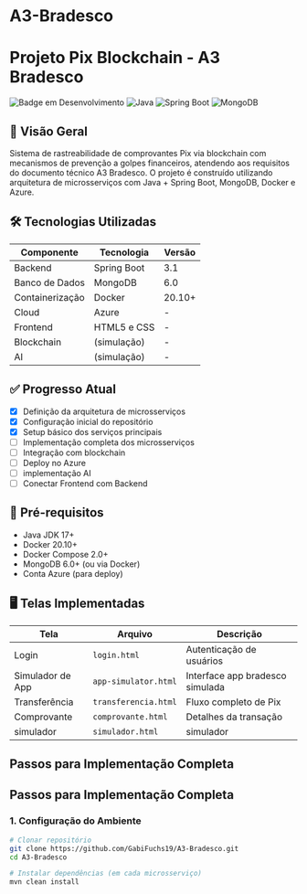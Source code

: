 # A3-Bradesco
# Projeto Pix Blockchain - A3 Bradesco

![Badge em Desenvolvimento](https://img.shields.io/badge/status-em%20desenvolvimento-yellow)
![Java](https://img.shields.io/badge/Java-17+-orange)
![Spring Boot](https://img.shields.io/badge/Spring%20Boot-3.1-green)
![MongoDB](https://img.shields.io/badge/MongoDB-6.0-blue)

## 📌 Visão Geral
Sistema de rastreabilidade de comprovantes Pix via blockchain com mecanismos de prevenção a golpes financeiros, atendendo aos requisitos do documento técnico A3 Bradesco.
O projeto é construído utilizando arquitetura de microsserviços com Java + Spring Boot, MongoDB, Docker e Azure.

## 🛠️ Tecnologias Utilizadas
| Componente       | Tecnologia                  | Versão  |
|------------------|----------------------------|---------|
| Backend          | Spring Boot                | 3.1     |
| Banco de Dados   | MongoDB                    | 6.0     |
| Containerização  | Docker                     | 20.10+  |
| Cloud            | Azure                      | -       |
| Frontend         | HTML5 e CSS                | -       |
| Blockchain       |  (simulação)               | -       |
|       AI         |  (simulação)               | -       |

## ✅ Progresso Atual
- [x] Definição da arquitetura de microsserviços
- [x] Configuração inicial do repositório
- [x] Setup básico dos serviços principais
- [ ] Implementação completa dos microsserviços
- [ ] Integração com blockchain
- [ ] Deploy no Azure
- [ ] implementação AI
- [ ] Conectar Frontend com Backend
## 🔧 Pré-requisitos
- Java JDK 17+
- Docker 20.10+
- Docker Compose 2.0+
- MongoDB 6.0+ (ou via Docker)
- Conta Azure (para deploy)
## 🖥️ Telas Implementadas


| Tela | Arquivo | Descrição |
|------|---------|-----------|
| Login | `login.html` | Autenticação de usuários |
| Simulador de App | `app-simulator.html` | Interface app bradesco simulada |
| Transferência | `transferencia.html` | Fluxo completo de Pix |
| Comprovante | `comprovante.html` | Detalhes da transação |
| simulador | `simulador.html` | simulador |
##  Passos para Implementação Completa

##  Passos para Implementação Completa


### 1. Configuração do Ambiente
```bash
# Clonar repositório
git clone https://github.com/GabiFuchs19/A3-Bradesco.git
cd A3-Bradesco

# Instalar dependências (em cada microsserviço)
mvn clean install
